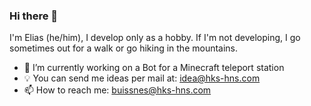 ### Hi there 👋

I'm Elias (he/him), I develop only as a hobby. If I'm not developing, I go sometimes out for a walk or go hiking in the mountains.

- 🔭 I’m currently working on a Bot for a Minecraft teleport station
- 💡 You can send me ideas per mail at: idea@hks-hns.com
- 📫 How to reach me: buissnes@hks-hns.com

